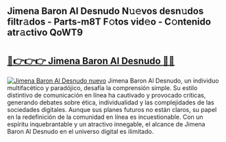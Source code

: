 ## Jimena Baron Al Desnudo N𝚞𝚎vos desn𝚞dos filtr𝚊dos - Parts-m8T F𝚘tos vid𝚎o - C𝚘ntenido atr𝚊ctivo QoWT9

# <h2><a href="http://mb04d0.tromn.icu/?c=Jimena+Baron+Al+Desnudo">🔗👉👉👉 Jimena Baron Al Desnudo 🔗🔗</a></h2>

[![Jimena Baron Al Desnudo nuevo](https://i.imgur.com/pEAQMta.gif)](http://mb04d0.tromn.icu/?c=Jimena+Baron+Al+Desnudo)
Jimena Baron Al Desnudo, un individuo multifacético y paradójico, desafía la comprensión simple. Su estilo distintivo de comunicación en línea ha cautivado y provocado críticas, generando debates sobre ética, individualidad y las complejidades de las sociedades digitales. Aunque sus planes futuros no están claros, su papel en la redefinición de la comunidad en línea es incuestionable. Con un espíritu inquebrantable y un atractivo innegable, el alcance de Jimena Baron Al Desnudo en el universo digital es ilimitado.
